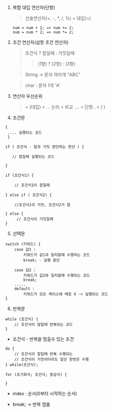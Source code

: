 1. 복합 대입 연산자(단항)
	>산술연산자(+, -, *, /, %) + 대입(=)
	```
	num = num + 2; => num += 2;
	num = num * 2; => num *= 2;
	```
	
2. 조건 연산자(삼항 조건 연산자)

	>조건식 ? 참일때 : 거짓일때
	>>(1항) ? (2항) :	 (3항)

	>String -> 문자 여러개 "ABC"

	>char : 문자 1개 'A'


3. 연산자 우선순위

	>= (대입) < 	... 논리 < 비교 ....	<	단항.. < (	)


4. 조건문
```
{
 .... 실행되는 코드
 }
 ```
 ```
 if ( 조건식 - 참과 거짓 판단하는 연산 ) {
 
	// 참일때 실행되는 코드	
	
} 
```
```
if (조건식1) {

	// 조건식1이 참일때
	
} else if ( 조건식2) {

	//조건식1이 거짓, 조건식2가 참
	
} else {
	 // 조건식이 거짓일때
}
```

5. 선택문
```
switch (키워드) {
	case 값1 :
		키워드가 값1과 일치할때 수행되는 코드
		break; - 실행 중단
		
	case 값2 :
		키워드가 값2와 일치할때 수행되는 코드
		break;
	.....
	default :
		키워드가 모든 케이스에 매칭 X -> 실행되는 코드
}
```

6. 반복문
```
while (조건식) {
	// 조건식이 참일때 반복되는 코드
}
```
* 조건식 - 반복을 멈출수 있는 조건
```
do {
	// 조건식이 참일때 반복 수행되는 
	// 조건식이 거짓이더라도 일단 한번은 수행
} while(조건식);
```
```
for (초기화식; 조건식; 증감식) {

}
```
* index : 순서(0부터 시작하는 순서)

* break; -> 반복 멈춤
